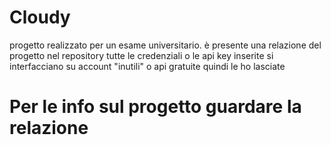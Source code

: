 # Cloudy
progetto realizzato per un esame universitario.
è presente una relazione del progetto nel repository
tutte le credenziali o le api key inserite si interfacciano su account "inutili" o api gratuite quindi le ho lasciate

# Per le info sul progetto guardare la relazione
